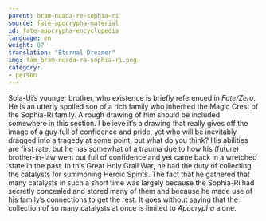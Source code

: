 ```yaml
---
parent: bram-nuada-re-sophia-ri
source: fate-apocrypha-material
id: fate-apocrypha-encyclopedia
language: en
weight: 87
translation: "Eternal Dreamer"
img: fam_bram-nuada-re-sophia-ri.png
category:
- person
---
```


Sola-Ui’s younger brother, who existence is briefly referenced in *Fate/Zero*. He is an utterly spoiled son of a rich family who inherited the Magic Crest of the Sophia-Ri family. A rough drawing of him should be included somewhere in this section. I believe it’s a drawing that really gives off the image of a guy full of confidence and pride, yet who will be inevitably dragged into a tragedy at some point, but what do you think?
His abilities are first rate, but he has somewhat of a trauma due to how his (future) brother-in-law went out full of confidence and yet came back in a wretched state in the past. In this Great Holy Grail War, he had the duty of collecting the catalysts for summoning Heroic Spirits. The fact that he gathered that many catalysts in such a short time was largely because the Sophia-Ri had secretly concealed and stored many of them and because he made use of his family’s connections to get the rest. It goes without saying that the collection of so many catalysts at once is limited to *Apocrypha* alone.
